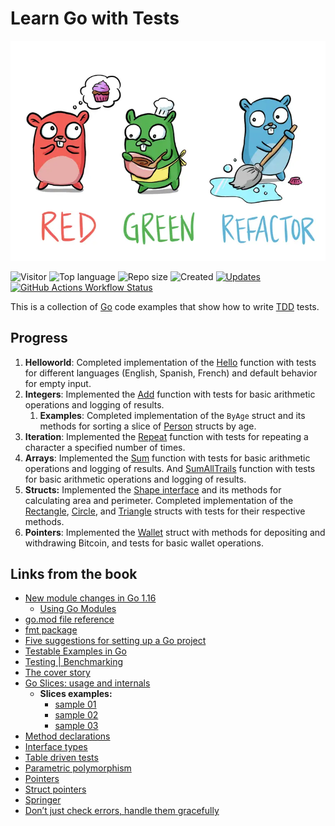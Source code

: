 # Learn Go with Tests

[![Learn Go with Tests](assets/tdd_go.webp)](https://quii.gitbook.io/learn-go-with-tests)

![Visitor](https://visitor-badge.laobi.icu/badge?page_id=Searge.tdd_go)
![Top language](https://img.shields.io/github/languages/top/Searge/tdd_go?style=flat-square)
![Repo size](https://img.shields.io/github/repo-size/Searge/tdd_go?style=flat-square)
![Created](https://img.shields.io/date/1732961863.svg?style=flat-square&logo=github&label=created)
[![Updates](https://img.shields.io/github/last-commit/Searge/tdd_go.svg?style=flat-square&logo=git&logoColor=white&color=blue)](https://github.com/Searge/tdd_go/commits/main/)
[![GitHub Actions Workflow Status](https://img.shields.io/github/actions/workflow/status/Searge/tdd_go/go.yml?branch=main&style=flat-square&logo=githubactions&logoColor=white&label=test-n-build)](https://github.com/Searge/tdd_go/actions/workflows/go.yml)

This is a collection of [Go](https://golang.org) code examples that show how to write [TDD](https://en.wikipedia.org/wiki/Test-driven_development) tests.

## Progress

1. **Helloworld**: Completed implementation of the [Hello](helloworld/hello.go#L15-L21) function with tests for different languages (English, Spanish, French) and default behavior for empty input.
2. **Integers**: Implemented the [Add](integers/adder.go#L6-L13) function with tests for basic arithmetic operations and logging of results.
   1. **Examples**: Completed implementation of the `ByAge` struct and its methods for sorting a slice of [Person](examples/sort_test.go#L8-L15) structs by age.
3. **Iteration**: Implemented the [Repeat](iteration/repeat.go#L3-L9) function with tests for repeating a character a specified number of times.
4. **Arrays**: Implemented the [Sum](arrays/sum.go#L4-L10) function with tests for basic arithmetic operations and logging of results. And [SumAllTrails](arrays/sum.go#L23-L35) function with tests for basic arithmetic operations and logging of results.
5. **Structs:** Implemented the [Shape interface](structs/shapes.go#L5-L7) and its methods for calculating area and perimeter. Completed implementation of the [Rectangle](structs/shapes.go#L9-L16), [Circle](structs/shapes.go#L18-L24), and [Triangle](structs/shapes.go#L26-L33) structs with tests for their respective methods.
6. **Pointers**: Implemented the [Wallet](pointers/wallet.go) struct with methods for depositing and withdrawing Bitcoin, and tests for basic wallet operations.

## Links from the book

- [New module changes in Go 1.16](https://go.dev/blog/go116-module-changes)
  - [Using Go Modules](https://go.dev/blog/using-go-modules)
- [go.mod file reference](https://go.dev/doc/modules/gomod-ref)
- [fmt package](https://pkg.go.dev/fmt#hdr-Printing)
- [Five suggestions for setting up a Go project](https://dave.cheney.net/2014/12/01/five-suggestions-for-setting-up-a-go-project)
- [Testable Examples in Go](https://go.dev/blog/examples)
- [Testing | Benchmarking](https://pkg.go.dev/testing#hdr-Benchmarks)
- [The cover story](https://go.dev/blog/cover)
- [Go Slices: usage and internals](https://go.dev/blog/slices-intro)
  - **Slices examples:**
    - [sample 01](https://go.dev/play/p/ICCWcRGIO68)
    - [sample 02](https://go.dev/play/p/bTrRmYfNYCp)
    - [sample 03](https://go.dev/play/p/Poth8JS28sc)
- [Method declarations](https://go.dev/ref/spec#Method_declarations)
- [Interface types](https://go.dev/ref/spec#Interface_types)
- [Table driven tests](https://go.dev/wiki/TableDrivenTests)
- [Parametric polymorphism](https://en.wikipedia.org/wiki/Parametric_polymorphism)
- [Pointers](https://gobyexample.com/pointers)
- [Struct pointers](https://go.dev/ref/spec#Method_values)
- [Springer](https://pkg.go.dev/fmt#Stringer)
- [Don’t just check errors, handle them gracefully](https://dave.cheney.net/2016/04/27/dont-just-check-errors-handle-them-gracefully)
